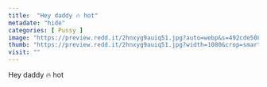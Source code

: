 ```yaml
---
title:  "Hey daddy 🔥 hot"
metadate: "hide"
categories: [ Pussy ]
image: "https://preview.redd.it/2hnxyg9auiq51.jpg?auto=webp&s=492cde508dfdf099fbf0a9a878ed32f4fbaa4f4e"
thumb: "https://preview.redd.it/2hnxyg9auiq51.jpg?width=1080&crop=smart&auto=webp&s=3df5ccfb7750c774d75a2f675bcf193f9b39368f"
visit: ""
---
```

Hey daddy 🔥 hot
